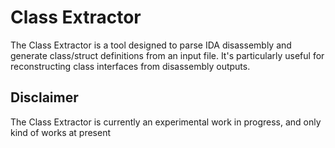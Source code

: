 Class Extractor
===============

The Class Extractor is a tool designed to parse IDA disassembly and generate class/struct definitions from an input file. It's particularly useful for reconstructing class interfaces from disassembly outputs.

Disclaimer
----------

The Class Extractor is currently an experimental work in progress, and only kind of works at present